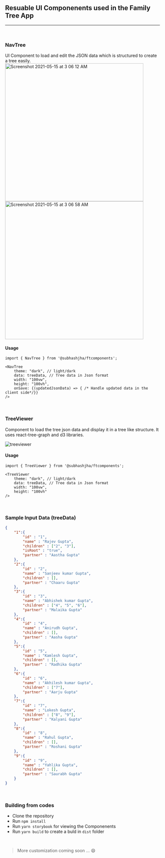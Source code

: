 ## Resuable UI Componenents used in the Family Tree App

---

<br>

### NavTree

UI Component to load and edit the JSON data which is structured to create a tree easily.
<img width="450" alt="Screenshot 2021-05-15 at 3 06 12 AM" src="https://user-images.githubusercontent.com/83978810/118334093-846e3100-b52a-11eb-9ef8-de7432f8d654.png">
<img width="450" alt="Screenshot 2021-05-15 at 3 06 58 AM" src="https://user-images.githubusercontent.com/83978810/118334143-9ea80f00-b52a-11eb-8450-245a3d55332e.png">

#### Usage

```JS
import { NavTree } from '@subhashjha/ftcomponents';
```
```JS
<NavTree 
    theme: "dark", // light/dark
    data: treeData, // Tree data in Json format
    width: "100vw",
    height: "100vh",
    onSave: {(updatedJsonData) => { /* Handle updated data in the client side*/}}
/>
```
<br>

### TreeViewer

Component to load the tree json data and display it in a tree like structure. It uses react-tree-graph and d3 libraries.

![treeviewer](https://user-images.githubusercontent.com/83978810/118334685-ae742300-b52b-11eb-8a76-e7959b7365b4.gif)

#### Usage

```JS
import { TreeViewer } from '@subhashjha/ftcomponents';
```
```JS
<TreeViewer 
    theme: "dark", // light/dark
    data: treeData, // Tree data in Json format
    width: "100vw",
    height: "100vh"
/>
```

<br>

### Sample Input Data (treeData)

```JSON
{
    "1":{
        "id" : "1",
        "name" : "Rajev Gupta",
        "children" : ["2", "3"],
        "isRoot" : "true",
        "partner" : "Aastha Gupta"
    },
    "2":{
        "id" : "2",
        "name" : "Sanjeev kumar Gupta",
        "children" : [],
        "partner" : "Chaaru Gupta"
    },
    "3":{
        "id" : "3",
        "name" : "Abhishek kumar Gupta",
        "children" : ["4", "5", "6"],
        "partner" : "Malaika Gupta"
    },
    "4":{
        "id" : "4",
        "name" : "Anirudh Gupta",
        "children" : [],
        "partner" : "Aasha Gupta"
    },
    "5":{
        "id" : "5",
        "name" : "Kamlesh Gupta",
        "children" : [],
        "partner" : "Radhika Gupta"
    },
    "6":{
        "id" : "6",
        "name" : "Akhilesh kumar Gupta",
        "children" : ["7"],
        "partner" : "Aarju Gupta"
    },
    "7":{
        "id" : "7",
        "name" : "Lokesh Gupta",
        "children" : ["8", "9"],
        "partner" : "Kalyani Gupta"
    },
    "8":{
        "id" : "8",
        "name" : "Rahul Gupta",
        "children" : [],
        "partner" : "Roshani Gupta"
    },
    "9":{
        "id" : "9",
        "name" : "Yahlika Gupta",
        "children" : [],
        "partner" : "Saurabh Gupta"
    }
}
```
<br>

### Building from codes
- Clone the repository
- Run `npm install`
- Run `yarn storybook` for viewing the Componenents
- Run `yarn build` to create a buld in `dist` folder

<br>

> More customization coming soon ... :smile: